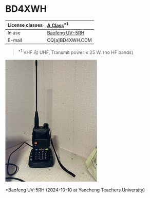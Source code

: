# BD4XWH 

| License classes| [A Class](https://en.wikipedia.org/wiki/Amateur_radio_licensing_in_China)<sup>*1</sup>|
| :----------- | :----------- |
|In use| [Baofeng UV-5RH](https://www.baofengradio.co/product/UV-5RH.html)|
|E-mail | CQ[a]BD4XWH.COM|

> <sup>*1</sup> VHF 和 UHF, Transmit power ≤ 25 W. (no HF bands)

![radio UV-5RH](/img/radio.jpg "radio UV-5RH")

*Baofeng UV-5RH (2024-10-10 at Yancheng Teachers University)
